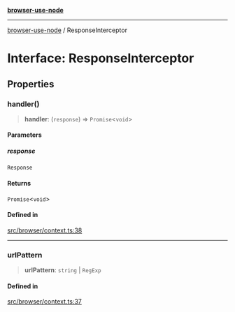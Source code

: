[**browser-use-node**](../README.md)

***

[browser-use-node](../globals.md) / ResponseInterceptor

# Interface: ResponseInterceptor

## Properties

### handler()

> **handler**: (`response`) => `Promise`\<`void`\>

#### Parameters

##### response

`Response`

#### Returns

`Promise`\<`void`\>

#### Defined in

[src/browser/context.ts:38](https://github.com/Dankovk/browser-use-js/blob/7aa31eb34b7bafb64e3abcce35e6168864b0fa74/src/browser/context.ts#L38)

***

### urlPattern

> **urlPattern**: `string` \| `RegExp`

#### Defined in

[src/browser/context.ts:37](https://github.com/Dankovk/browser-use-js/blob/7aa31eb34b7bafb64e3abcce35e6168864b0fa74/src/browser/context.ts#L37)

